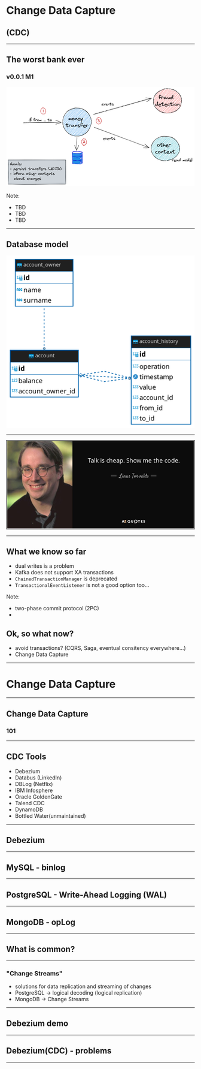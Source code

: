 # Change Data Capture 
## (CDC)


---

## The worst bank ever
### v0.0.1 M1

![title](assets/img/money_transfer_process.png)

Note:
* TBD
* TBD
* TBD

---

## Database model

![title](assets/img/db-schema.png)

---

![title](assets/img/show-me-the-code.jpg)

---

## What we know so far

- dual writes is a problem
- Kafka does not support XA transactions
- `ChainedTransactionManager` is deprecated
- `TransactionalEventListener` is not a good option too...

Note:
*  two-phase commit protocol (2PC)
*

## Ok, so what now?
- avoid transactions? (CQRS, Saga, eventual consitency everywhere...)
- Change Data Capture

---

# Change Data Capture 

---

## Change Data Capture
### 101

---

## CDC Tools

- Debezium
- Databus (LinkedIn)
- DBLog (Netflix)
- IBM Infosphere 
- Oracle GoldenGate
- Talend CDC
- DynamoDB
- Bottled Water(unmaintained)

---

## Debezium


---

## MySQL - binlog

---


## PostgreSQL - Write-Ahead Logging (WAL)

---

## MongoDB - opLog

---

## What is common?

---

### "Change Streams"
- solutions for data replication and streaming of changes
- PostgreSQL -> logical decoding (logical replication)
- MongoDB -> Change Streams

---

## Debezium demo


---

## Debezium(CDC) - problems

---

## 
